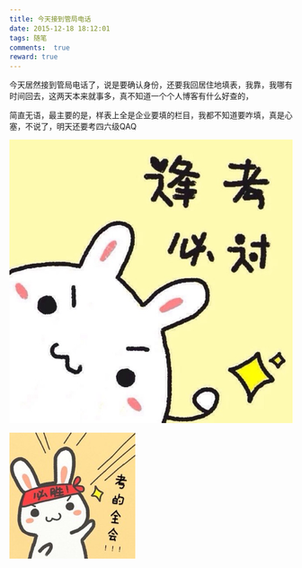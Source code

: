 ```yaml
---
title: 今天接到管局电话
date: 2015-12-18 18:12:01
tags: 随笔
comments:  true
reward: true
---
```

今天居然接到管局电话了，说是要确认身份，还要我回居住地填表，我靠，我哪有时间回去，这两天本来就事多，真不知道一个个人博客有什么好查的，
<!-- more -->
简直无语，最主要的是，样表上全是企业要填的栏目，我都不知道要咋填，真是心塞，不说了，明天还要考四六级QAQ

![p1](/assets/img/725c1488101656.jpg)

![p2](/assets/img/c81b1488101656.jpg)